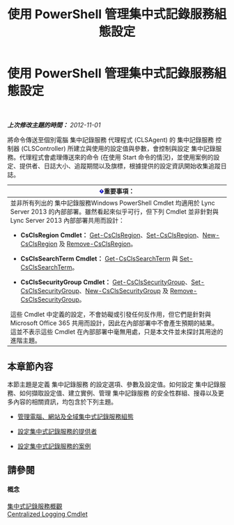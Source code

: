 ﻿---
title: 使用 PowerShell 管理集中式記錄服務組態設定
TOCTitle: 使用 PowerShell 管理集中式記錄服務組態設定
ms:assetid: f455c3aa-0061-413d-bdfb-a3e78f82723d
ms:mtpsurl: https://technet.microsoft.com/zh-tw/library/JJ721938(v=OCS.15)
ms:contentKeyID: 49890507
ms.date: 08/24/2015
mtps_version: v=OCS.15
ms.translationtype: HT
---

# 使用 PowerShell 管理集中式記錄服務組態設定

 

_**上次修改主題的時間：** 2012-11-01_

將命令傳送至個別電腦 集中記錄服務 代理程式 (CLSAgent) 的 集中記錄服務 控制器 (CLSController) 所建立與使用的設定值與參數，會控制與設定 集中記錄服務。代理程式會處理傳送來的命令 (在使用 Start 命令的情況)，並使用案例的設定、提供者、日誌大小、追蹤期間以及旗標，根據提供的設定資訊開始收集追蹤日誌。

<table>
<colgroup>
<col style="width: 100%" />
</colgroup>
<thead>
<tr class="header">
<th><img src="images/Gg412908.important(OCS.15).gif" title="important" alt="important" />重要事項：</th>
</tr>
</thead>
<tbody>
<tr class="odd">
<td>並非所有列出的 集中記錄服務Windows PowerShell Cmdlet 均適用於 Lync Server 2013 的內部部署。雖然看起來似乎可行，但下列 Cmdlet 並非針對與 Lync Server 2013 內部部署共用而設計：
<ul>
<li><p><strong>CsClsRegion Cmdlet：</strong> <a href="get-csclsregion.md">Get-CsClsRegion</a>、<a href="set-csclsregion.md">Set-CsClsRegion</a>、<a href="new-csclsregion.md">New-CsClsRegion</a> 及 <a href="remove-csclsregion.md">Remove-CsClsRegion</a>。</p></li>
<li><p><strong>CsClsSearchTerm Cmdlet：</strong> <a href="get-csclssearchterm.md">Get-CsClsSearchTerm</a> 與 <a href="set-csclssearchterm.md">Set-CsClsSearchTerm</a>。</p></li>
<li><p><strong>CsClsSecurityGroup Cmdlet：</strong> <a href="get-csclssecuritygroup.md">Get-CsClsSecurityGroup</a>、<a href="set-csclssecuritygroup.md">Set-CsClsSecurityGroup</a>、<a href="new-csclssecuritygroup.md">New-CsClsSecurityGroup</a> 及 <a href="remove-csclssecuritygroup.md">Remove-CsClsSecurityGroup</a>。</p></li>
</ul>
這些 Cmdlet 中定義的設定，不會妨礙或引發任何反作用，但它們是針對與 Microsoft Office 365 共用而設計，因此在內部部署中不會產生預期的結果。這並不表示這些 Cmdlet 在內部部署中毫無用處，只是本文件並未探討其用途的進階主題。</td>
</tr>
</tbody>
</table>


## 本章節內容

本節主題是定義 集中記錄服務 的設定選項、參數及設定值。如何設定 集中記錄服務、如何擷取設定值、建立實例、管理 集中記錄服務 的安全性群組、搜尋以及更多內容的相關資訊，均包含於下列主題。

  - [管理電腦、網站及全域集中式記錄服務組態](lync-server-2013-managing-computer-site-and-global-centralized-logging-service-configuration.md)

  - [設定集中式記錄服務的提供者](lync-server-2013-configuring-providers-for-centralized-logging-service.md)

  - [設定集中式記錄服務的案例](lync-server-2013-configuring-scenarios-for-the-centralized-logging-service.md)

## 請參閱

#### 概念

[集中式記錄服務概觀](lync-server-2013-overview-of-the-centralized-logging-service.md)  
[Centralized Logging Cmdlet](lync-server-2013-centralized-logging-cmdlets.md)

